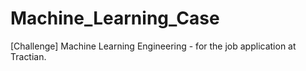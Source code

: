# Machine_Learning_Case
[Challenge] Machine Learning Engineering - for the job application at Tractian.
